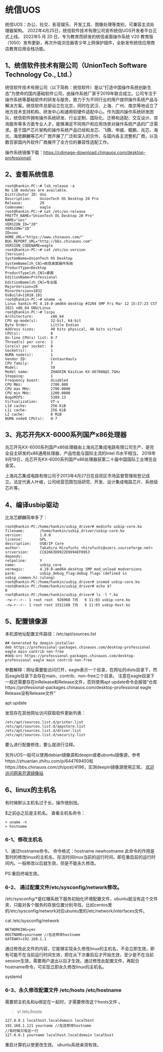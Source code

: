 # 统信UOS 

统信UOS：办公、社交、影音娱乐、开发工具、图像处理等类别，可兼容主流处理器架构。
2022年4月25日，统信软件技术有限公司宣布统信UOS开发者平台正式上线。
2022年5 月 20 日，专为教育而研发的统信桌面操作系统 V20 教育版（1050）发布更新，再次升级浏览器青少年上网保护插件，全新发布统信应用商店教育应用全栈功能。

## 1、统信软件技术有限公司（UnionTech Software Technology Co., Ltd.）
统信软件技术有限公司（以下简称：统信软件）是以“打造中国操作系统创新生态”为使命的国内基础软件公司，由操作系统厂家于2019年联合成立。公司专注于操作系统等基础软件的研发与服务，致力于为不同行业的用户提供操作系统产品与解决方案。统信软件总部设立在北京，同时在武汉、上海、广州、南京等地设立了地方技术支持机构、研发中心和通用软硬件适配中心。作为国内操作系统研发团队，统信软件拥有操作系统研发、行业定制、国际化、迁移和适配、交互设计、咨询服务等多方面专业人才，能够满足不同用户和应用场景对操作系统产品的广泛需求。基于国产芯片架构的操作系统产品已经和龙芯、飞腾、申威、鲲鹏、兆芯、海光、海思麒麟等芯片厂商开展了广泛和深入的合作，与国内各主流整机厂商，以及数百家国内外软件厂商展开了全方位的兼容性适配工作。

操作系统镜像下载：https://cdimage-download.chinauos.com/desktop-professional/

## 2、查看系统信息
```
root@hankin-PC:~# lsb_release -a
No LSB modules are available.
Distributor ID: Uos
Description:    UnionTech OS Desktop 20 Pro
Release:        20
Codename:       eagle
root@hankin-PC:~# cat /etc/os-release
PRETTY_NAME="UnionTech OS Desktop 20 Pro"
NAME="uos"
VERSION_ID="20"
VERSION="20"
ID=uos
HOME_URL="https://www.chinauos.com/"
BUG_REPORT_URL="http://bbs.chinauos.com"
VERSION_CODENAME=eagle
root@hankin-PC:~# cat /etc/os-version
[Version]
SystemName=UnionTech OS Desktop
SystemName[zh_CN]=统信桌面操作系统
ProductType=Desktop
ProductType[zh_CN]=桌面
EditionName=Professional
EditionName[zh_CN]=专业版
MajorVersion=20
MinorVersion=1032
OsBuild=11018.101
root@hankin-PC:~# uname -a
Linux hankin-PC 4.19.0-amd64-desktop #3204 SMP Fri Mar 12 15:57:23 CST 2021 x86_64 GNU/Linux
root@hankin-PC:~# lscpu
Architecture:        x86_64
CPU op-mode(s):      32-bit, 64-bit
Byte Order:          Little Endian
Address sizes:       40 bits physical, 48 bits virtual
CPU(s):              8
On-line CPU(s) list: 0-7
Thread(s) per core:  1
Core(s) per socket:  8
Socket(s):           1
NUMA node(s):        1
Vendor ID:           CentaurHauls
CPU family:          7
Model:               59
Model name:          ZHAOXIN KaiXian KX-U6780A@2.7GHz
Stepping:            1
Frequency boost:     disabled
CPU MHz:             2700.000
CPU max MHz:         2700.0000
CPU min MHz:         1200.0000
BogoMIPS:            5389.13
Virtualization:      VT-x
L1d cache:           256 KiB
L1i cache:           256 KiB
L2 cache:            8 MiB
NUMA node0 CPU(s):   0-7
```

## 3、兆芯开先KX-6000系列国产x86处理器
兆芯开先KX-6000系列国产x86处理器由上海兆芯集成电路有限公司生产，是完全自主研发的x86通用处理器，产品性能与国际主流的Intel I5水平相当。
2018年9月19日，兆芯开先KX-6000系列国产x86处理器获第二十届中国国际工业博览会金奖。

上海兆芯集成电路有限公司于2013年4月27日在自贸区市场监督管理局登记成立。法定代表人叶峻，公司经营范围包括研究、开发、设计集成电路芯片、系统级芯片等。

## 4、编译usbip驱动
比龙芯麒麟简单多了：
```
root@hankin-PC:/home/hankin/usbip_driver# modinfo usbip-core.ko
filename:       /home/hankin/usbip_driver/usbip-core.ko
version:        1.0.0
license:        GPL
description:    USB/IP Core
author:         Takahiro Hirofuchi <hirofuchi@users.sourceforge.net>
srcversion:     CC82663D9922E9694EF0953
depends:
retpoline:      Y
name:           usbip_core
vermagic:       4.19.0-amd64-desktop SMP mod_unload modversions
parm:           usbip_debug_flag:debug flags (defined in usbip_common.h) (ulong)
root@hankin-PC:/home/hankin/usbip_driver# insmod usbip-core.ko
root@hankin-PC:/home/hankin/usbip_driver# echo $?
0
root@hankin-PC:/home/hankin/usbip_driver# ls -l *.ko
-rw-r--r-- 1 root root  926968 7月   6 11:03 usbip-core.ko
-rw-r--r-- 1 root root 1551168 7月   6 11:03 usbip-host.ko
```

## 5、配置镜像源
本机源地址配置文件路径：/etc/apt/sources.list
```
## Generated by deepin-installer
deb https://professional-packages.chinauos.com/desktop-professional eagle main contrib non-free
#deb-src https://professional-packages.chinauos.com/desktop-professional eagle main contrib non-free
```
参数解释：网址需要能访问打开，eagle表示一个目录，在网址的dists目录下，然后eagle目录下会存在main、contrib、non-free三个目录。
注意在eagle目录下一般还需要存在InRelease和Release文件，否则使用apt update命令会报错“仓库https://professional-packages.chinauos.com/desktop-professional eagle Release没有Release文件”

apt update

发现存在其他网址访问获取软件更新列表：
```
/etc/apt/sources.list.d/printer.list
/etc/apt/sources.list.d/appstore.list
/etc/apt/sources.list.d/driver.list
/etc/apt/sources.list.d/security.list
```
要么进行配置修改，要么就进行注释。

另外UOS一般可以使用debian镜像源和deepin或者ubuntu镜像源，参考https://zhuanlan.zhihu.com/p/644769450和https://bbs.chinauos.com/zh/post/4196，实测deepin镜像源使用正常。
[欢迎访问网易开源镜像站](http://mirrors.163.com/)

## 6、linux的主机名
有时候默认主机名过于长，操作很别扭。

$之前@之后是主机名。
查看主机名命令：
```
> uname -n
> hostname
```

### 6-1、修改主机名
1、通过hostname命令。
命令格式：hostname newhostname
此命令的作用是暂时的修改linux的主机名，存活时间linux当前的运行时间，即在重启前的运行时间内。一般修改以后就生效，但是不能永久修改。

PS:重启终端生效。

### 6-2、 通过配置文件/etc/sysconfig/network修改。
/etc/sysconfig/*是红帽系统下服务初始化环境配置文件，ubuntu就没有这个文件夹，只能对各个服务的存放位置分别寻找，比如centos里的/etc/sysconfig/network对应ubuntu里的/etc/network/interfaces文件。

cat /etc/sysconfig/network
```
NETWORKING=yes
HOSTNAME=yourname //在这修改hostname
GATEWAY=192.168.1.1
```

通过修改此文件的内容，它能够实现永久修改linux的主机名，不会立即生效，即有可能不在当前运行时间生效，即在从下次重启后才开始生效，至少是不在当前session生效，需要用户退出以后才生效。通过修改此配置文件，再配合hostname命令，可实现立即永久修改linux的主机名。

systemd

### 6-3、永久修改配置文件 /etc/hosts /etc/hostname
需要把主机名和ip绑定在一起时，才需要修改这个hosts文件 。
> vi /etc/hosts
```
127.0.0.1 localhost.localdomain localhost
192.168.1.121 yourname //在这修改hostname
//有时候只有这一行
127.0.0.1 yourname localhost.localdomain localhost
```
重启计算机以使更改生效。
ubuntu系统亲测有效。







